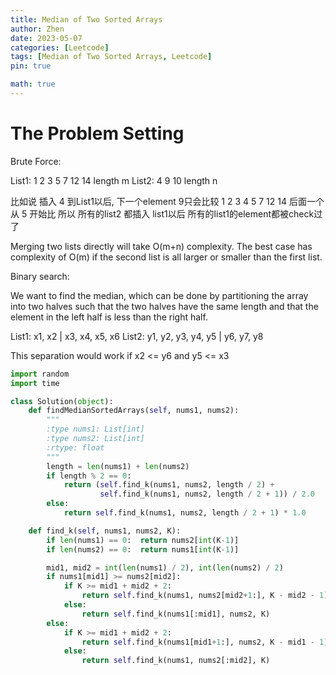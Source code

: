 ```yaml
---
title: Median of Two Sorted Arrays
author: Zhen
date: 2023-05-07
categories: [Leetcode]
tags: [Median of Two Sorted Arrays, Leetcode]
pin: true

math: true
---
```


# The Problem Setting

Brute Force:

List1: 1 2 3 5 7 12 14  length m 
List2: 4 9 10 length n

比如说 插入 4 到List1以后, 下一个element 9只会比较 1 2 3 4 5 7 12 14 后面一个 从 5 开始比 所以 所有的list2 都插入 list1以后 所有的list1的element都被check过了

Merging two lists directly will take O(m+n) complexity. The best case has complexity of O(m) if the second list is all larger or smaller than the first list.

Binary search:

We want to find the median, which can be done by partitioning the array into two halves such that the two halves have the same length and that the element in the left half is less than the right half. 

List1: x1, x2 | x3, x4, x5, x6
List2: y1, y2, y3, y4, y5 | y6, y7, y8

This separation would work if x2 <= y6 and y5 <= x3

```python
import random
import time

class Solution(object):
    def findMedianSortedArrays(self, nums1, nums2):
        """
        :type nums1: List[int]
        :type nums2: List[int]
        :rtype: float
        """
        length = len(nums1) + len(nums2)
        if length % 2 == 0:
            return (self.find_k(nums1, nums2, length / 2) +
                    self.find_k(nums1, nums2, length / 2 + 1)) / 2.0
        else:
            return self.find_k(nums1, nums2, length / 2 + 1) * 1.0

    def find_k(self, nums1, nums2, K):
        if len(nums1) == 0:  return nums2[int(K-1)]
        if len(nums2) == 0:  return nums1[int(K-1)]

        mid1, mid2 = int(len(nums1) / 2), int(len(nums2) / 2)
        if nums1[mid1] >= nums2[mid2]:
            if K >= mid1 + mid2 + 2:
                return self.find_k(nums1, nums2[mid2+1:], K - mid2 - 1)
            else:
                return self.find_k(nums1[:mid1], nums2, K)
        else:
            if K >= mid1 + mid2 + 2:
                return self.find_k(nums1[mid1+1:], nums2, K - mid1 - 1)
            else:
                return self.find_k(nums1, nums2[:mid2], K)
```
